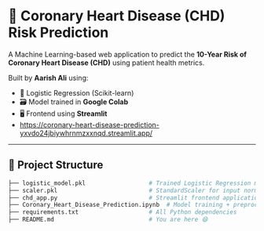 # 💓 Coronary Heart Disease (CHD) Risk Prediction

A Machine Learning-based web application to predict the **10-Year Risk of Coronary Heart Disease (CHD)** using patient health metrics.

Built by **Aarish Ali** using:
- 🧠 Logistic Regression (Scikit-learn)
- 🗃️ Model trained in **Google Colab**
- 🖥️ Frontend using **Streamlit**
- https://coronary-heart-disease-prediction-yxvdo24jbiywhrnmzxxnqd.streamlit.app/ 

---

## 📌 Project Structure

```bash
├── logistic_model.pkl                  # Trained Logistic Regression model
├── scaler.pkl                          # StandardScaler for input normalization
├── chd_app.py                          # Streamlit frontend application
├── Coronary_Heart_Disease_Prediction.ipynb  # Model training + preprocessing (Colab)
├── requirements.txt                    # All Python dependencies
├── README.md                           # You are here 😄
